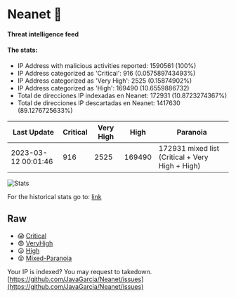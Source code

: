 # Neanet :hocho:
#### Threat intelligence feed
#### The stats:

- IP Address with malicious activities reported: 1590561 (100%)
- IP Address categorized as 'Critical':  916 (0.057589743493%)
- IP Address categorized as 'Very High':  2525 (0.15874902%)
- IP Address categorized as 'High':  169490 (10.6559886732)
- Total de direcciones IP indexadas en Neanet:  172931 (10.8723274367%)
- Total de direcciones IP descartadas en Neanet:  1417630 (89.1276725633%)

| Last Update | Critical | Very High | High | Paranoia |
| --- | --- | --- | --- | --- |
| 2023-03-12 00:01:46 | 916 | 2525 | 169490 | 172931 mixed list (Critical + Very High + High)|

![Stats](https://docs.google.com/spreadsheets/d/e/2PACX-1vSnaNMIXVabIpDJjufMlzH7poXnshF3mgd8Is1g9ytUEzVsP5my4Trn8f-xkoLLQ38xpL3HtmUexLo6/pubchart?oid=501124687&format=image)

For the historical stats go to: [link](/stats.csv)
## Raw
- :scream: [Critical](https://raw.githubusercontent.com/JavaGarcia/Neanet/master/blacklists/neanet_critical.txt)
- :fearful: [VeryHigh](https://raw.githubusercontent.com/JavaGarcia/Neanet/master/blacklists/neanet_veryHigh.txtt)
- :frowning: [High](https://raw.githubusercontent.com/JavaGarcia/Neanet/master/blacklists/neanet_high.txt)
- :dizzy_face: [Mixed-Paranoia](https://raw.githubusercontent.com/JavaGarcia/Neanet/master/blacklists/neanet_all.txt)


Your IP is indexed? You may request to takedown. [https://github.com/JavaGarcia/Neanet/issues](https://github.com/JavaGarcia/Neanet/issues)




































































































































































































































































































































































































































































































































































































































































































































































































































































































































































































































































































































































































































































































































































































































































































































































































































































































































































































































































































































































































































































































































































































































































































































































































































































































































































































































































































































































































































































































































































































































































































































































































































































































































































































































































































































































































































































































































































































































































































































































































































































































































































































































































































































































































































































































































































































































































































































































































































































































































































































































































































































































































































































































































































































































































































































































































































































































































































































































































































































































































































































































































































































































































































































































































































































































































































































































































































































































































































































































































































































































































































































































































































































































































































































































































































































































































































































































































































































































































































































































































































































































































































































































































































































































































































































































































































































































































































































































































































































































































































































































































































































































































































































































































































































































































































































































































































































































































































































































































































































































































